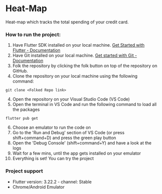 # Heat-Map

Heat-map which tracks the total spending of your credit card. 

### How to run the project:
1. Have Flutter SDK installed on your local machine. [Get Started with Flutter - Documentation](https://docs.flutter.dev/get-started/install) 
2. Have Git installed on your local machine. [Get started with Git - Documentation](https://git-scm.com/book/en/v2/Getting-Started-Installing-Git)
3. Folk the repository by clicking the folk button on top of the repository on GitHub.
4. Clone the repository on your local machine using the following command:

```
git clone <Folked Repo link>
```

4. Open the repository on your Visual Studio Code (VS Code)
5. Open the terminal in VS Code and run the following command to load all the packages 

```
flutter pub get
```

6. Choose an emulator to run the code on
7. Go to the 'Run and Debug' section of VS Code (or press shift+command+D) and press the green play button
8. Open the 'Debug Console' (shift+command+Y) and have a look at the logs
9. Wait for a few mins, until the app gets installed on your emulator
10. Everything is set! You can try the project

### Project support
- Flutter version: 3.22.2 - channel: Stable
- Chrome/Android Emulator
